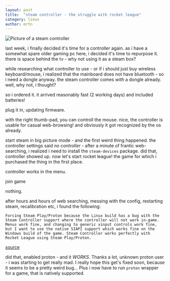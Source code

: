 ```yaml
---
layout: post
title:  "steam controller - the struggle with rocket league"
category: linux
author: mrtn
---
```


![Picture of a steam controller](assets/header_images/steamcontroller.jpeg)

last week, i finally decided it's time for a controller again. as i have a somewhat spare older gaming pc here, i decided it's time to repurpose it. there is space behind the tv - why not using it as a steam box? 

while researching what controller to use - or if i should just buy wireless keyboard/mouse, i realized that the mainboard does not have bluetooth - so i need a dongle anyway. the steam controller comes _with_ a dongle already. well, why not, i thought? 

so i ordered it. it arrived reasonably fast (2 working days) and included batteries!

plug it in, updating firmware. 

with the right thumb-pad, you can controll the mouse. nice, the controller is usable for casual web-browsing! and obviously it got recognized by the os already. 

start steam in big picture mode - and the first weird thing happened. the controller settings said _no controller_ - after a minute of frantic web-searching, i realized i need to install the `steam-devices` package. did that, controller showed up. now let's start rocket league! the game for which i purchased the thing in the first place. 

controller works in the menu. 

join game

nothing. 

after hours and hours of web searching, messing with the config, restarting steam, recalibration etc, i found the following:

```
Forcing Steam Play/Proton because the Linux build has a bug with the Steam Controller support where the controller will not work in-game. Menus work fine, and changing to generic xinput controls work fine, but I want to use the native SIAPI support which works fine on the Windows build of the game. Steam Controller works perfectly with Rocket League using Steam Play/Proton.
```
[source](https://www.protondb.com/app/252950)

did that, enabled proton - and it *WORKS*. Thanks a lot, unknown proton user - i was starting to get really mad. I really hope this get's fixed soon, because it seems to be a pretty weird bug... Plus i now have to run `proton` wrapper for a game, that is natively supported. 
